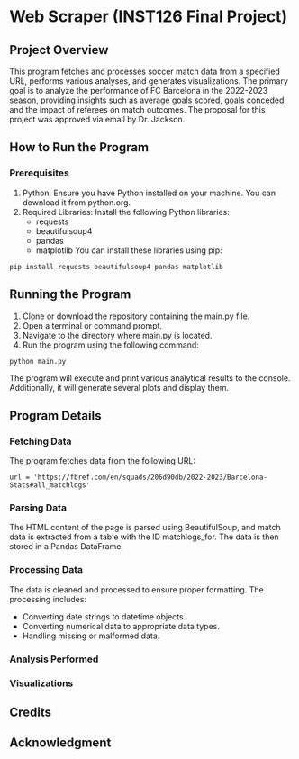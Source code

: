 # Web Scraper (INST126 Final Project)
## Project Overview
This program fetches and processes soccer match data from a specified URL, performs various analyses, and generates visualizations. The primary goal is to analyze the performance of FC Barcelona in the 2022-2023 season, providing insights such as average goals scored, goals conceded, and the impact of referees on match outcomes. The proposal for this project was approved via email by Dr. Jackson.
## How to Run the Program
### Prerequisites
1. Python: Ensure you have Python installed on your machine. You can download it from python.org.
2. Required Libraries: Install the following Python libraries:
      - requests
      - beautifulsoup4
      - pandas
      - matplotlib
You can install these libraries using pip:
```
pip install requests beautifulsoup4 pandas matplotlib
```
## Running the Program
1. Clone or download the repository containing the main.py file.
2. Open a terminal or command prompt.
3. Navigate to the directory where main.py is located.
4. Run the program using the following command:
```
python main.py
```
The program will execute and print various analytical results to the console. Additionally, it will generate several plots and display them.
## Program Details
### Fetching Data
The program fetches data from the following URL:
```
url = 'https://fbref.com/en/squads/206d90db/2022-2023/Barcelona-Stats#all_matchlogs'
```
### Parsing Data
The HTML content of the page is parsed using BeautifulSoup, and match data is extracted from a table with the ID matchlogs_for. The data is then stored in a Pandas DataFrame.
### Processing Data
The data is cleaned and processed to ensure proper formatting. The processing includes:
- Converting date strings to datetime objects.
- Converting numerical data to appropriate data types.
- Handling missing or malformed data.
### Analysis Performed
### Visualizations
## Credits
## Acknowledgment
